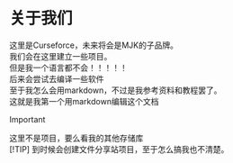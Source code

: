 # 关于我们
这里是Curseforce，未来将会是MJK的子品牌。  
我们会在这里建立一些项目。  
但是我一个语言都不会！！！！！  
后来会尝试去编译一些软件  
至于我怎么会用markdown，不过是我参考资料和教程罢了。  
这就是我第一个用markdown编辑这个文档  

> [!IMPORTANT]
> 这里不是项目，要么看我的其他存储库  
> [!TIP]
> 到时候会创建文件分享站项目，至于怎么搞我也不清楚。
